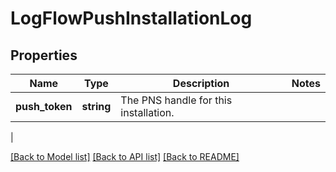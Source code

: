 # LogFlowPushInstallationLog

## Properties
Name | Type | Description | Notes
------------ | ------------- | ------------- | -------------
**push_token** | **string** | The PNS handle for this installation.
 | 

[[Back to Model list]](../README.md#documentation-for-models) [[Back to API list]](../README.md#documentation-for-api-endpoints) [[Back to README]](../README.md)

